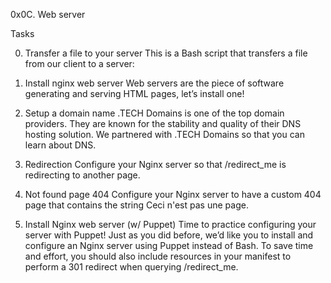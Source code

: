 0x0C. Web server

Tasks

0. Transfer a file to your server
This is a Bash script that transfers a file from our client to a server:

1. Install nginx web server
Web servers are the piece of software generating and serving HTML pages, let’s install one!

2. Setup a domain name
.TECH Domains is one of the top domain providers. They are known for the stability and quality of their DNS hosting solution. We partnered with .TECH Domains so that you can learn about DNS.

3. Redirection
Configure your Nginx server so that /redirect_me is redirecting to another page.

4. Not found page 404
Configure your Nginx server to have a custom 404 page that contains the string Ceci n'est pas une page.

5. Install Nginx web server (w/ Puppet)
Time to practice configuring your server with Puppet! Just as you did before, we’d like you to install and configure an Nginx server using Puppet instead of Bash. To save time and effort, you should also include resources in your manifest to perform a 301 redirect when querying /redirect_me.

